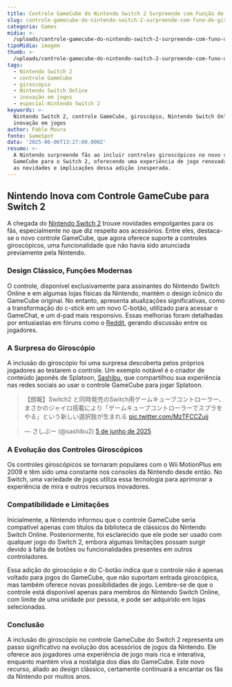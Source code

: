 ```yaml
---
title: Controle GameCube do Nintendo Switch 2 Surpreende com Função de Giroscópio
slug: controle-gamecube-do-nintendo-switch-2-surpreende-com-funo-de-giroscpio
categoria: Games
midia: >-
  /uploads/controle-gamecube-do-nintendo-switch-2-surpreende-com-funo-de-giroscpio-thumb.jpg
tipoMidia: imagem
thumb: >-
  /uploads/controle-gamecube-do-nintendo-switch-2-surpreende-com-funo-de-giroscpio-thumb.jpg
tags:
  - Nintendo Switch 2
  - controle GameCube
  - giroscópio
  - Nintendo Switch Online
  - inovação em jogos
  - especial-Nintendo Switch 2
keywords: >-
  Nintendo Switch 2, controle GameCube, giroscópio, Nintendo Switch Online,
  inovação em jogos
author: Pablo Moura
fonte: GameSpot
data: '2025-06-06T13:27:00.000Z'
resumo: >-
  A Nintendo surpreende fãs ao incluir controles giroscópicos no novo controle
  GameCube para o Switch 2, oferecendo uma experiência de jogo renovada. Conheça
  as novidades e implicações dessa adição inesperada.
---
```


## Nintendo Inova com Controle GameCube para Switch 2

A chegada do [Nintendo Switch 2](https://www.gamespot.com/games/nintendo-switch-2/) trouxe novidades empolgantes para os fãs, especialmente no que diz respeito aos acessórios. Entre eles, destaca-se o novo controle GameCube, que agora oferece suporte a controles giroscópicos, uma funcionalidade que não havia sido anunciada previamente pela Nintendo.

### Design Clássico, Funções Modernas

O controle, disponível exclusivamente para assinantes do Nintendo Switch Online e em algumas lojas físicas da Nintendo, mantém o design icônico do GameCube original. No entanto, apresenta atualizações significativas, como a transformação do c-stick em um novo C-botão, utilizado para acessar o GameChat, e um d-pad mais responsivo. Essas melhorias foram detalhadas por entusiastas em fóruns como o [Reddit](https://www.reddit.com/r/NintendoSwitch2/comments/1l3u79o/took_them_nearly_24_years_but_they_finally_fixed/), gerando discussão entre os jogadores.

### A Surpresa do Giroscópio

A inclusão do giroscópio foi uma surpresa descoberta pelos próprios jogadores ao testarem o controle. Um exemplo notável é o criador de conteúdo japonês de Splatoon, [Sashibu](https://x.com/sashibu2), que compartilhou sua experiência nas redes sociais ao usar o controle GameCube para jogar Splatoon.

> 【朗報】Switch2 と同時発売のSwitch用ゲームキューブコントローラー、まさかのジャイロ搭載により「ゲームキューブコントローラーでスプラをやる」という新しい選択肢が生まれる [pic.twitter.com/MzTFCCZujj](https://t.co/MzTFCCZujj)

> 

> — さしぶー (@sashibu2) [5 de junho de 2025](https://twitter.com/sashibu2/status/1930460342888608024?ref_src=twsrc^tfw)

### A Evolução dos Controles Giroscópicos

Os controles giroscópicos se tornaram populares com o Wii MotionPlus em 2009 e têm sido uma constante nos consoles da Nintendo desde então. No Switch, uma variedade de jogos utiliza essa tecnologia para aprimorar a experiência de mira e outros recursos inovadores.

### Compatibilidade e Limitações

Inicialmente, a Nintendo informou que o controle GameCube seria compatível apenas com títulos da biblioteca de clássicos do Nintendo Switch Online. Posteriormente, foi esclarecido que ele pode ser usado com qualquer jogo do Switch 2, embora algumas limitações possam surgir devido à falta de botões ou funcionalidades presentes em outros controladores.

Essa adição do giroscópio e do C-botão indica que o controle não é apenas voltado para jogos do GameCube, que não suportam entrada giroscópica, mas também oferece novas possibilidades de jogo. Lembre-se de que o controle está disponível apenas para membros do Nintendo Switch Online, com limite de uma unidade por pessoa, e pode ser adquirido em lojas selecionadas.

### Conclusão

A inclusão do giroscópio no controle GameCube do Switch 2 representa um passo significativo na evolução dos acessórios de jogos da Nintendo. Ele oferece aos jogadores uma experiência de jogo mais rica e interativa, enquanto mantém viva a nostalgia dos dias do GameCube. Este novo recurso, aliado ao design clássico, certamente continuará a encantar os fãs da Nintendo por muitos anos.

